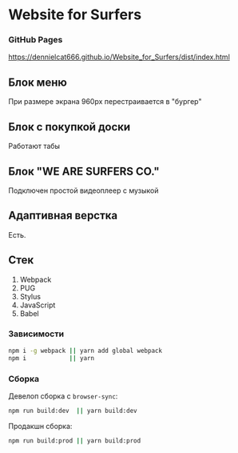 # Website for Surfers

### GitHub Pages

https://dennielcat666.github.io/Website_for_Surfers/dist/index.html


## Блок меню

При размере экрана 960px перестраивается в "бургер"

## Блок с покупкой доски

Работают табы

## Блок "WE ARE SURFERS CO."

Подключен простой видеоплеер с музыкой

## Адаптивная верстка

Есть.

## Стек

1. Webpack
2. PUG
3. Stylus
4. JavaScript
5. Babel

### Зависимости
```bash
npm i -g webpack || yarn add global webpack
npm i			 || yarn
```

### Сборка
Девелоп сборка c `browser-sync`:
```bash
npm run build:dev  || yarn build:dev
```
Продакшн сборка:
```bash
npm run build:prod || yarn build:prod
```
